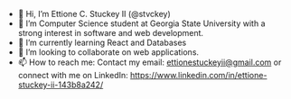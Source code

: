 - 👋 Hi, I’m Ettione C. Stuckey II (@stvckey) 
- 👀 I’m Computer Science student at Georgia State University with a strong interest in software and web development.
- 🌱 I’m currently learning React and Databases
- 💞️ I’m looking to collaborate on web applications.
- 📫 How to reach me: Contact my email: <ettionestuckeyii@gmail.com> or connect with me on LinkedIn: <https://www.linkedin.com/in/ettione-stuckey-ii-143b8a242/>

<!---
stvckey/stvckey is a ✨ special ✨ repository because its `README.md` (this file) appears on your GitHub profile.
You can click the Preview link to take a look at your changes.
--->
